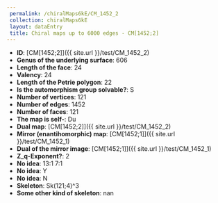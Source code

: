 ```yaml
--- 
 permalink: /chiralMaps6kE/CM_1452_2 
 collection: chiralMaps6kE
 layout: dataEntry
 title: Chiral maps up to 6000 edges - CM[1452;2]
---
```


- **ID**: [CM[1452;2]]({{ site.url }}/test/CM_1452_2)
- **Genus of the underlying surface**: 606
- **Length of the face**: 24
- **Valency**: 24
- **Length of the Petrie polygon**: 22
- **Is the automorphism group solvable?**: S
- **Number of vertices**: 121
- **Number of edges**: 1452
- **Number of faces**: 121
- **The map is self-**: Du
- **Dual map**: [CM[1452;2]]({{ site.url }}/test/CM_1452_2)
- **Mirror (enantihomorphic) map**: [CM[1452;1]]({{ site.url }}/test/CM_1452_1)
- **Dual of the mirror image**: [CM[1452;1]]({{ site.url }}/test/CM_1452_1)
- **Z_q-Exponent?**: 2
- **No idea**:  13:1 7:1
- **No idea**: Y
- **No idea**: N
- **Skeleton**: Sk(121;4)^3
- **Some other kind of skeleton**: nan
